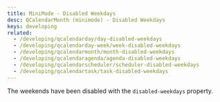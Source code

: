 ```yaml
---
title: MiniMode - Disabled Weekdays
desc: QCalendarMonth (minimode) - Disabled Weekdays
keys: developing
related:
  - /developing/qcalendarday/day-disabled-weekdays
  - /developing/qcalendarday-week/week-disabled-weekdays
  - /developing/qcalendarmonth/month-disabled-weekdays
  - /developing/qcalendaragenda/agenda-disabled-weekdays
  - /developing/qcalendarscheduler/scheduler-disabled-weekdays
  - /developing/qcalendartask/task-disabled-weekdays
---
```

The weekends have been disabled with the `disabled-weekdays` property.

<example-viewer
  title="Disabled Weekdays"
  file="MiniModeDisabledWeekdays"
  codepen-title="QCalendarMonth (mini-mode)"
/>

